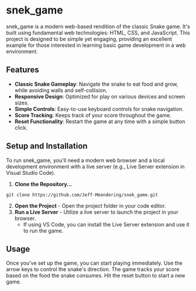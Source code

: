 # snek_game

snek_game is a modern web-based rendition of the classic Snake game. It's built using fundamental web technologies: HTML, CSS, and JavaScript. This project is designed to be simple yet engaging, providing an excellent example for those interested in learning basic game development in a web environment.

## Features

- **Classic Snake Gameplay**: Navigate the snake to eat food and grow, while avoiding walls and self-collision.
- **Responsive Design**: Optimized for play on various devices and screen sizes.
- **Simple Controls**: Easy-to-use keyboard controls for snake navigation.
- **Score Tracking**: Keeps track of your score throughout the game.
- **Reset Functionality**: Restart the game at any time with a simple button click.

## Setup and Installation

To run snek_game, you'll need a modern web browser and a local development environment with a live server (e.g., Live Server extension in Visual Studio Code).

1. **Clone the Repository...** 
```
git clone https://github.com/Jeff-Meendering/snek_game.git
```
2. **Open the Project** - Open the project folder in your code editor.
3. **Run a Live Server** - Utilize a live server to launch the project in your browser.
   - If using VS Code, you can install the Live Server extension and use it to run the game.

## Usage

Once you've set up the game, you can start playing immediately. Use the arrow keys to control the snake's direction. The game tracks your score based on the food the snake consumes. Hit the reset button to start a new game.